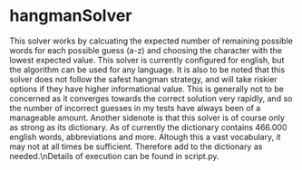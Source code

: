 # hangmanSolver
This solver works by calcuating the expected number of remaining possible words for each possible guess (a-z) and choosing the character with the lowest expected value. This solver is currently configured for english, but the algorithm can be used for any language. It is also to be noted that this solver does not follow the safest hangman strategy, and will take riskier options if they have higher informational value. This is generally not to be concerned as it converges towards the correct solution very rapidly, and so the number of incorrect guesses in my tests have always been of a manageable amount. Another sidenote is that this solver is of course only as strong as its dictionary. As of currently the dictionary contains 466.000 english words, abbreviations and more. Altough this a vast vocabulary, it may not at all times be sufficient. Therefore add to the dictionary as needed.\nDetails of execution can be found in script.py.

